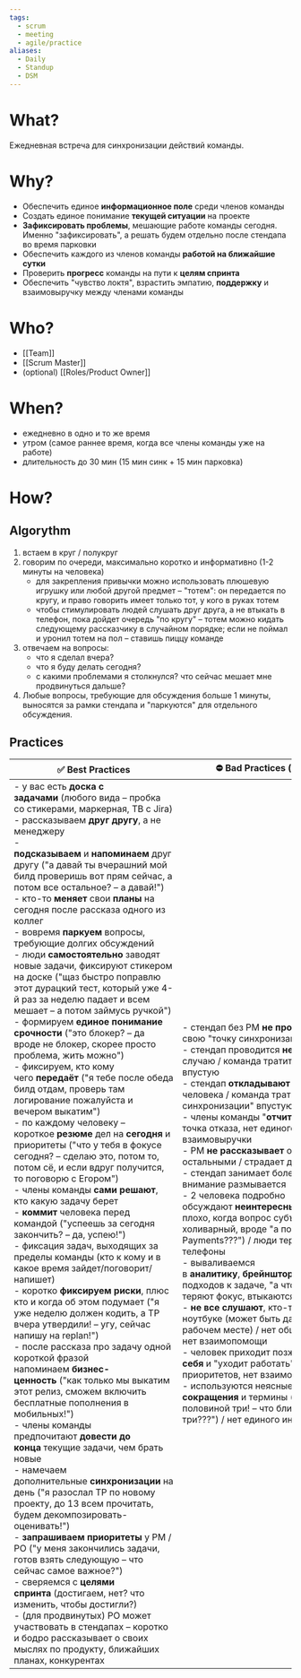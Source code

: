 ```yaml
---
tags:
  - scrum
  - meeting
  - agile/practice
aliases:
  - Daily
  - Standup
  - DSM
---
```

# What?
Ежедневная встреча для синхронизации действий команды.
# Why?
- Обеспечить единое **информационное поле** среди членов команды
- Создать единое понимание **текущей ситуации** на проекте
- **Зафиксировать проблемы**, мешающие работе команды сегодня. Именно "зафиксировать", а решать будем отдельно после стендапа во время парковки
- Обеспечить каждого из членов команды **работой на ближайшие сутки**
- Проверить **прогресс** команды на пути к **целям спринта**
- Обеспечить "чувство локтя", взрастить эмпатию, **поддержку** и взаимовыручку между членами команды
# Who?
- [[Team]]
- [[Scrum Master]]
- (optional) [[Roles/Product Owner]]
# When?
- ежедневно в одно и то же время
- утром (самое раннее время, когда все члены команды уже на работе)
- длительность до 30 мин (15 мин синк + 15 мин парковка)
# How?
## Algorythm
1. встаем в круг / полукруг
2. говорим по очереди, максимально коротко и информативно (1-2 минуты на человека)
    - для закрепления привычки можно использовать плюшевую игрушку или любой другой предмет – "тотем": он передается по кругу, и право говорить имеет только тот, у кого в руках тотем
    - чтобы стимулировать людей слушать друг друга, а не втыкать в телефон, пока дойдет очередь "по кругу" – тотем можно кидать следующему рассказчику в случайном порядке; если не поймал и уронил тотем на пол – ставишь пиццу команде
3. отвечаем на вопросы:
    - что я сделал вчера?
    - что я буду делать сегодня?
    - с какими проблемами я столкнулся? что сейчас мешает мне продвинуться дальше?
4. Любые вопросы, требующие для обсуждения больше 1 минуты, выносятся за рамки стендапа и "паркуются" для отдельного обсуждения.
## Practices

| ✅ Best Practices                                                                                                                                                                                                                                                                                                                                                                                                                                                                                                                                                                                                                                                                                                                                                                                                                                                                                                                                                                                                                                                                                                                                                                                                                                                                                                                                                                                                                                                                                                                                                                                                                                                                                                                                                                                                                                                                                                                                                                                                                                                                                                                                                                                                                                                                                                         | ⛔️ Bad Practices (to change or get rid of)                                                                                                                                                                                                                                                                                                                                                                                                                                                                                                                                                                                                                                                                                                                                                                                                                                                                                                                                                                                                                                                                                                                                                                                                                                                                                                                                                                                                                                                                                   |
| ------------------------------------------------------------------------------------------------------------------------------------------------------------------------------------------------------------------------------------------------------------------------------------------------------------------------------------------------------------------------------------------------------------------------------------------------------------------------------------------------------------------------------------------------------------------------------------------------------------------------------------------------------------------------------------------------------------------------------------------------------------------------------------------------------------------------------------------------------------------------------------------------------------------------------------------------------------------------------------------------------------------------------------------------------------------------------------------------------------------------------------------------------------------------------------------------------------------------------------------------------------------------------------------------------------------------------------------------------------------------------------------------------------------------------------------------------------------------------------------------------------------------------------------------------------------------------------------------------------------------------------------------------------------------------------------------------------------------------------------------------------------------------------------------------------------------------------------------------------------------------------------------------------------------------------------------------------------------------------------------------------------------------------------------------------------------------------------------------------------------------------------------------------------------------------------------------------------------------------------------------------------------------------------------------------------------ | ---------------------------------------------------------------------------------------------------------------------------------------------------------------------------------------------------------------------------------------------------------------------------------------------------------------------------------------------------------------------------------------------------------------------------------------------------------------------------------------------------------------------------------------------------------------------------------------------------------------------------------------------------------------------------------------------------------------------------------------------------------------------------------------------------------------------------------------------------------------------------------------------------------------------------------------------------------------------------------------------------------------------------------------------------------------------------------------------------------------------------------------------------------------------------------------------------------------------------------------------------------------------------------------------------------------------------------------------------------------------------------------------------------------------------------------------------------------------------------------------------------------------------- |
| - у вас есть **доска с задачами** (любого вида – пробка со стикерами, маркерная, ТВ с Jira)<br>- рассказываем **друг другу**, а не менеджеру<br>- **подсказываем** и **напоминаем** друг другу ("а давай ты вчерашний мой билд проверишь вот прям сейчас, а потом все остальное? – а давай!")<br>- кто-то **меняет** свои **планы** на сегодня после рассказа одного из коллег<br>- вовремя **паркуем** вопросы, требующие долгих обсуждений<br>- люди **самостоятельно** заводят новые задачи, фиксируют стикером на доске ("щаз быстро поправлю этот дурацкий тест, который уже 4-й раз за неделю падает и всем мешает – а потом займусь ручкой")<br>- формируем **единое понимание срочности** ("это блокер? – да вроде не блокер, скорее просто проблема, жить можно")<br>- фиксируем, кто кому чего **передаёт** ("я тебе после обеда билд отдам, проверь там логирование пожалуйста и вечером выкатим")<br>- по каждому человеку – короткое **резюме** дел на **сегодня** и приоритеты ("что у тебя в фокусе сегодня? – сделаю это, потом то, потом сё, и если вдруг получится, то поговорю с Егором")<br>- члены команды **сами решают**, кто какую задачу берет<br>- **коммит** человека перед командой ("успеешь за сегодня закончить? – да, успею!")<br>- фиксация задач, выходящих за пределы команды (кто к кому и в какое время зайдет/поговорит/напишет)<br>- коротко **фиксируем риски**, плюс кто и когда об этом подумает ("я уже неделю должен кодить, а ТР вчера утвердили! – угу, сейчас напишу на replan!")<br>- после рассказа про задачу одной короткой фразой напоминаем **бизнес-ценность** ("как только мы выкатим этот релиз, сможем включить бесплатные пополнения в мобильных!")<br>- члены команды предпочитают **довести до конца** текущие задачи, чем брать новые<br>- намечаем дополнительные **синхронизации** на день ("я разослал ТР по новому проекту, до 13 всем прочитать, будем декомпозировать-оценивать!")<br>- **запрашиваем** **приоритеты** у PM / PO ("у меня закончились задачи, готов взять следующую – что сейчас самое важное?")<br>- сверяемся с **целями спринта** (достигаем, нет? что изменить, чтобы достигли?)<br>- (для продвинутых) PO может участвовать в стендапах – коротко и бодро рассказывает о своих мыслях по продукту, ближайших планах, конкурентах | - стендап без PM **не проводится** / команда тратит свою "точку синхронизации" впустую<br>- стендап проводится **нерегулярно**, от случая к случаю / команда тратит свою "точку синхронизации" впустую<br>- стендап **откладывают** или отменяют из-за одного человека / команда тратит свою "точку синхронизации" впустую<br>- члены команды "**отчитываются**" PM'у / единая точка отказа, нет единого инфополя, помощи и взаимовыручки<br>- PM **не рассказывает** о своих делах наравне с остальными / страдает доверие команды к PM<br>- стендап занимает более **15 минут** / люди устают, внимание размывается<br>- 2 человека подробно обсуждают **неинтересный** остальным **вопрос** (совсем плохо, когда вопрос субъективный или вообще холиварный, вроде "а почему это делаем мы, а не Payments???") / люди теряют фокус, втыкаются в телефоны<br>- вываливаемся в **аналитику**, **брейншторм**, **обсуждение** различных подходов к задаче, "а что еще можно сделать?" / люди теряют фокус, втыкаются в телефоны<br>- **не все слушают**, кто-то сидит в телефоне или ноутбуке (может быть даже в другом углу комнаты на рабочем месте) / нет общего видения и приоритетов, нет взаимопомощи<br>- человек приходит позже других, рассказывает **про себя** и "уходит работать" / нет общего видения и приоритетов, нет взаимопомощи<br>- используются неясные и **неочевидные сокращения** и термины ("я буду заниматься два с половиной три! – что блин такое два с половиной три???") / нет единого инфополя |

